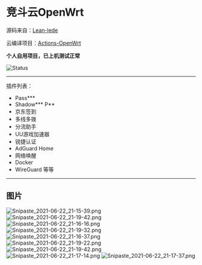 # 竞斗云OpenWrt

源码来自：[Lean-lede]("https://github.com/coolsnowwolf/lede")

云编译项目：[Actions-OpenWrt](https://github.com/P3TERX/Actions-OpenWrt)

**个人自用项目，已上机测试正常**

![Status](https://github.com/2CW/jdy-openwrt/actions/workflows/build-openwrt.yml/badge.svg)

---
插件列表：
- Pass***
- Shadow*** P**
- 京东签到
- 多线多拨
- 分流助手
- UU游戏加速器
- 锐捷认证
- AdGuard Home
- 网络唤醒
- Docker
- WireGuard
等等
---
## 图片
![Snipaste_2021-06-22_21-15-39.png](https://p.pstatp.com/origin/pgc-image/e73c749a21f1429ca75d7146d3835479)
![Snipaste_2021-06-22_21-19-42.png](https://p.pstatp.com/origin/pgc-image/b3515fc743cf41d28ba7b771596bb4d0)
![Snipaste_2021-06-22_21-16-16.png](https://p.pstatp.com/origin/pgc-image/430d91d6931840c08412883332bc5cf7)
![Snipaste_2021-06-22_21-19-32.png](https://p.pstatp.com/origin/pgc-image/f4df4ea5f82b4a879a1ef15c4c709abd)
![Snipaste_2021-06-22_21-16-37.png](https://p.pstatp.com/origin/pgc-image/d0a8112955a647d9bfc678a050b3f17c)
![Snipaste_2021-06-22_21-19-22.png](https://p.pstatp.com/origin/pgc-image/b5074f2ee9a745f68a5b9e8d3db50b8c)
![Snipaste_2021-06-22_21-19-42.png](https://p.pstatp.com/origin/pgc-image/b3515fc743cf41d28ba7b771596bb4d0)
![Snipaste_2021-06-22_21-17-14.png](https://p.pstatp.com/origin/pgc-image/e5bd78ac1af345ebbcca4aeb6434a415)
![Snipaste_2021-06-22_21-17-37.png](https://p.pstatp.com/origin/pgc-image/946bc0ed992b4fa388fe39594524d0a1)

